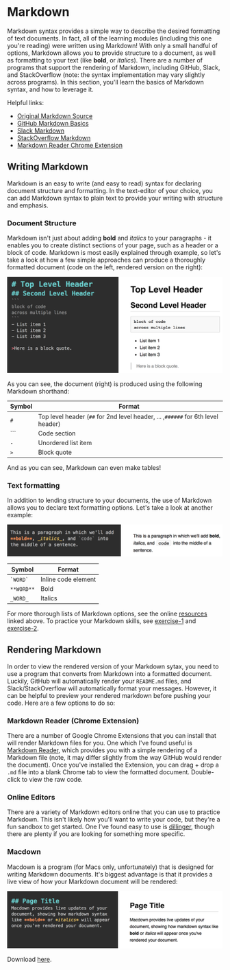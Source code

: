 # Markdown

Markdown syntax provides a simple way to describe the desired formatting of text documents. In fact, all of the learning modules (including this one you're reading) were written using Markdown! With only a small handful of options, Markdown allows you to provide structure to a document, as well as formatting to your text (like **bold**, or _italics_). There are a number of programs that support the rendering of Markdown, including GitHub, Slack, and StackOverflow (note: the syntax implementation may vary slightly across programs). In this section, you'll learn the basics of Markdown syntax, and how to leverage it.


Helpful links:

- [Original Markdown Source](https://daringfireball.net/projects/markdown/)
- [GitHub Markdown Basics](https://help.github.com/articles/basic-writing-and-formatting-syntax/)
- [Slack Markdown](https://get.slack.help/hc/en-us/articles/202288908-Formatting-your-messages)
- [StackOverflow Markdown](http://stackoverflow.com/editing-help)
- [Markdown Reader Chrome Extension](https://chrome.google.com/webstore/detail/markdown-reader/gpoigdifkoadgajcincpilkjmejcaanc?hl=en)

## Writing Markdown
Markdown is an easy to write (and easy to read) syntax for declaring document structure and formatting. In the text-editor of your choice, you can add Markdown syntax to plain text to provide your writing with structure and emphasis.

### Document Structure
Markdown isn't just about adding **bold** and _italics_ to your paragraphs - it enables you to create distinct sections of your page, such as a header or a block of code. Markdown is most easily explained through example, so let's take a look at how a few simple approaches can produce a thoroughly formatted document (code on the left, rendered version on the right):

![screenshot of markdown structure](m4-imgs/markdown-structure.png)

As you can see, the document (right) is produced using the following Markdown shorthand:


| Symbol | Format	|
| ------------- |  ------------- |
| `#`| Top level header (`##` for 2nd level header, ... ,`######` for 6th level header)	|
| ```	| Code section	|
| `-`	| Unordered list item	|
| `>` | Block quote	|

And as you can see, Markdown can even make tables!

### Text formatting
In addition to lending structure to your documents, the use of Markdown allows you to declare text formatting options. Let's take a look at another example:

![screenshot of markdown text formatting](m4-imgs/markdown-text.png)

| Symbol | Format	|
| ------------- |  ------------- |
| ``` `WORD` ``` | Inline code element	|
| `**WORD**`	| Bold	|
| `_WORD_`	| Italics	|

For more thorough lists of Markdown options, see the online [resources](#resources) linked above. To practice your Markdown skills, see [exercise-1](http://github.com/info474-s17/m4-markdown/exercise-1) and [exercise-2](http://github.com/info474-s17/m4-markdown/exercise-2).

## Rendering Markdown
In order to view the rendered version of your Markdown sytax, you need to use a program that converts from Markdown into a formatted document. Luckily, GitHub will automatically render your `README.md` files, and Slack/StackOverflow will automatically format your messages. However, it can be helpful to preview your rendered markdown before pushing your code. Here are a few options to do so:

### Markdown Reader (Chrome Extension)
There are a number of Google Chrome Extensions that you can install that will render Markdown files for you. One which I've found useful is [Markdown Reader](https://chrome.google.com/webstore/detail/markdown-reader/gpoigdifkoadgajcincpilkjmejcaanc?hl=en), which provides you with a simple rendering of a Markdown file (note, it may differ slightly from the way GitHub would render the document). Once you've installed the Extension, you can drag + drop a `.md` file into a blank Chrome tab to view the formatted document. Double-click to view the raw code.

### Online Editors
There are a variety of Markdown editors online that you can use to practice Markdown. This isn't likely how you'll want to write your code, but they're a fun sandbox to get started. One I've found easy to use is [dillinger](http://dillinger.io/), though there are plenty if you are looking for something more specific.

### Macdown
Macdown is a program (for Macs only, unfortunately) that is designed for writing Markdown documents. It's biggest advantage is that it provides a live view of how your Markdown document will be rendered:

![macdown-preview-screenshot](m4-imgs/macdown-ss.png)

Download [here](http://macdown.uranusjr.com/).
